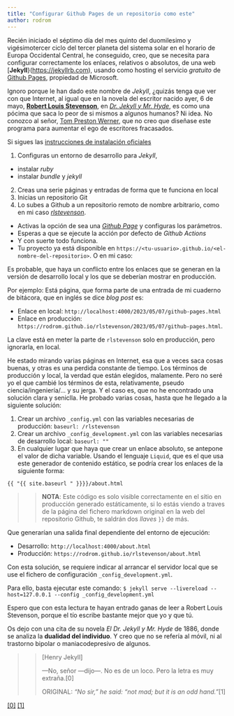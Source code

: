 ```yaml
---
title: "Configurar Github Pages de un repositorio como este"
author: rodrom
---
```


Recién iniciado el séptimo día del mes quinto del duomilesimo y vigésimotercer ciclo
del tercer planeta del sistema solar en el horario de Europa Occidental Central,
he conseguido, creo, que se necesita para configurar correctamente
los enlaces, relativos o absolutos, de una web [**Jekyll**}(https://jekyllrb.com),
usando como hosting el servicio *gratuito* de [Github Pages](https://pages.github.com/), propiedad de Microsoft.

Ignoro porque le han dado este nombre de *Jekyll*, ¿quizás tenga que ver con que Internet,
al igual que en la novela del escritor nacido ayer, 6 de mayo, [**Robert Louis Stevenson**](https://es.wikipedia.org/wiki/Robert_Louis_Stevenson),
en [*Dr. Jekyll y Mr. Hyde*](https://www.gutenberg.org/ebooks/43), es como una pócima que saca lo peor de si mismos a algunos humanos?
Ni idea. No conozco al señor, [Tom Preston Werner](https://tom.preston-werner.com/), que no creo que diseñase este programa para aumentar el ego de escritores
fracasados.

Si sigues las [instrucciones de instalación oficiales](https://jekyllrb.com/docs/installation/) 
1. Configuras un entorno de desarrollo para *Jekyll*,
  + instalar *ruby*
  + instalar *bundle* y *jekyll*
2. Creas una serie páginas y entradas de forma que te funciona en local
3. Inicias un repositorio Git
4. Lo subes a Github a un repositorio remoto de nombre arbitrario, como en mi caso [*rlstevenson*](https://github.com/rodrom/rlstevenson).
  + Activas la opción de sea una [*Github Page*](https://docs.github.com/en/pages) y configuras los parámetros.
  + Esperas a que se ejecute la acción por defecto de *Github Actions*
  + Y con suerte todo funciona.
  + Tu proyecto ya está disponible en `https://<tu-usuario>.github.io/<el-nombre-del-repositorio>`. O en mi caso: [](https://rodrom.github.io/rlstevenson)
  
Es probable, que haya un conflicto entre los enlaces que se generan en la versión de desarrollo local y los que se deberían mostrar en producción.

Por ejemplo:
Está página, que forma parte de una entrada de mi cuaderno de bitácora, que en inglés se dice *blog post* es:
- Enlace en local: `http://localhost:4000/2023/05/07/github-pages.html`
- Enlace en producción: `https://rodrom.github.io/rlstevenson/2023/05/07/github-pages.html`.

La clave está en meter la parte de `rlstevenson` solo en producción, pero ignorarla, en local.

He estado mirando varias páginas en Internet, esa que a veces saca cosas buenas, y otras es una perdida constante de tiempo.
Los términos de producción y local, la verdad que están elegidos, malamente. Pero no seré yo el que cambié los términos de esta,
relativamente, pseudo ciencia/ingeniería/... y su jerga. Y el caso es, que no he encontrado una solución clara y seniclla. He probado varias cosas, hasta que he llegado a la siguiente solución:

1. Crear un archivo `_config.yml` con las variables necesarias de producción: `baseurl: /rlstevenson`
2. Crear un archivo `_config_development.yml` con las variables necesarias de desarrollo local: `baseurl: ""`
3. En cualquier lugar que haya que crear un enlace absoluto, se antepone el valor de dicha variable.
    Usando el lenguaje `Liquid`, que es el que usa este generador de contenido estático, se podría crear los enlaces de la siguiente forma:

```txt
{{ "{{ site.baseurl " }}}}/about.html
```
>> **NOTA**: Este código es solo visible correctamente en el sitio en producción generado estáticamente, si lo estás viendo a traves de la página del fichero markdown original en la web del repositorio Github, te saldrán dos *llaves* `}}` de más.

Que generarían una salida final dependiente del entorno de ejecución:

- Desarrollo: `http://localhost:4000/about.html`
- Producción: `https://rodrom.github.io/rlstevenson/about.html`

Con esta solución, se requiere indicar al arrancar el servidor local que se use el fichero de configuración `_config_development.yml`.

Para ello, basta ejecutar este comando: 
`$ jekyll serve --livereload --host=127.0.0.1 --config _config_development.yml`

Espero que con esta lectura te hayan entrado ganas de leer a Robert Louis Stevenson,
porque el tío escribe bastante mejor que yo y que tú.

Os dejo con una cita de su novela *El Dr. Jekyll y Mr. Hyde* de 1886, donde se analiza la **dualidad del individuo**.
Y creo que no se refería al móvil, ni al trastorno bipolar o maniacodepresivo de algunos.

>> [Henry Jekyll]
>> 
>> —No, señor —dijo—. No es de un loco. Pero la letra es muy extraña.[0]
>>
>> ORIGINAL: *“No sir,” he said: “not mad; but it is an odd hand.”*[1]

[\[0\]](https://es.wikisource.org/wiki/El_caso_extra%C3%B1o_del_doctor_Jekyll/V)
[\[1\]](https://www.gutenberg.org/cache/epub/43/pg43-images.html#chap04)
